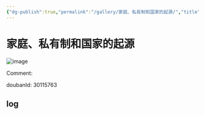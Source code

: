```yaml
---
{"dg-publish":true,"permalink":"/gallery/家庭、私有制和国家的起源/","title":"家庭、私有制和国家的起源","created":"2025-05-31T15:45:21.795+08:00"}
---
```



# 家庭、私有制和国家的起源

![image](https://hiraeth-picbed.oss-cn-beijing.aliyuncs.com/20250531154521.webp)

Comment: 



doubanId: 30115763

## log

